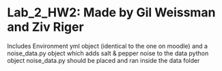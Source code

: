 # Lab_2_HW2: Made by Gil Weissman and Ziv Riger
Includes Environment yml object (identical to the one on moodle) and a noise_data.py object which adds salt & pepper noise to the data
python object noise_data.py should be placed and ran inside the data folder
